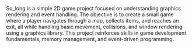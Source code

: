 So_long is a simple 2D game project focused on understanding graphics rendering and event handling. The objective is to create a small game where a player navigates through a map, collects items, and reaches an exit, all while handling basic movement, collisions, and window rendering using a graphics library. This project reinforces skills in game development fundamentals, memory management, and event-driven programming.
